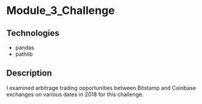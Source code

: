 # Module_3_Challenge

## Technologies

* pandas
* pathlib

## Description

I examined arbitrage trading opportunities between Bitstamp and Coinbase exchanges on various dates in 2018 for this challenge.